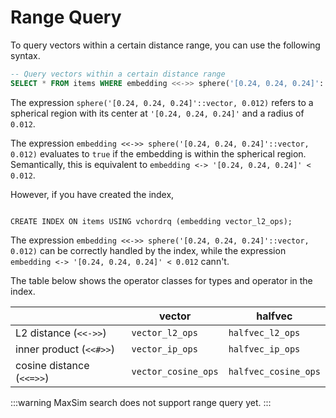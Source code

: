 # Range Query

To query vectors within a certain distance range, you can use the following syntax.
```SQL
-- Query vectors within a certain distance range
SELECT * FROM items WHERE embedding <<->> sphere('[0.24, 0.24, 0.24]'::vector, 0.012);
```

The expression `sphere('[0.24, 0.24, 0.24]'::vector, 0.012)` refers to a spherical region with its center at `'[0.24, 0.24, 0.24]'` and a radius of `0.012`.

The expression `embedding <<->> sphere('[0.24, 0.24, 0.24]'::vector, 0.012)` evaluates to `true` if the embedding is within the spherical region. Semantically, this is equivalent to `embedding <-> '[0.24, 0.24, 0.24]' < 0.012`.

However, if you have created the index,

<code lang="sql">
CREATE INDEX ON items USING vchordrq (embedding vector_l2_ops);
</code>

The expression `embedding <<->> sphere('[0.24, 0.24, 0.24]'::vector, 0.012)` can be correctly handled by the index, while the expression `embedding <-> '[0.24, 0.24, 0.24]' < 0.012` cann't.

The table below shows the operator classes for types and operator in the index.

|                           | vector              | halfvec              |
| ------------------------- | ------------------- | -------------------- |
| L2 distance (`<<->>`)     | `vector_l2_ops`     | `halfvec_l2_ops`     |
| inner product (`<<#>>`)   | `vector_ip_ops`     | `halfvec_ip_ops`     |
| cosine distance (`<<=>>`) | `vector_cosine_ops` | `halfvec_cosine_ops` |

:::warning
MaxSim search does not support range query yet.
:::
